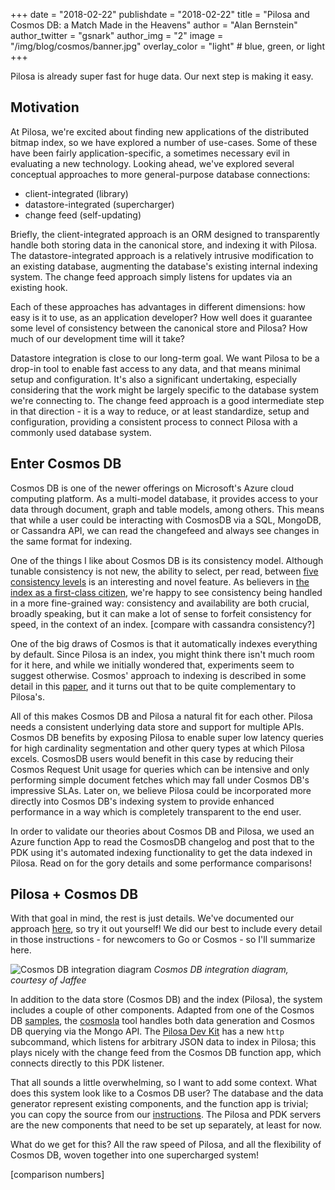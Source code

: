 +++
date = "2018-02-22"
publishdate = "2018-02-22"
title = "Pilosa and Cosmos DB: a Match Made in the Heavens"
author = "Alan Bernstein"
author_twitter = "gsnark"
author_img = "2"
image = "/img/blog/cosmos/banner.jpg"
overlay_color = "light" # blue, green, or light
+++

Pilosa is already super fast for huge data. Our next step is making it easy.

<!--more-->

## Motivation

At Pilosa, we're excited about finding new applications of the distributed bitmap index, so we have explored a number of use-cases. Some of these have been fairly application-specific, a sometimes necessary evil in evaluating a new technology. Looking ahead, we've explored several conceptual approaches to more general-purpose database connections:

- client-integrated (library)
- datastore-integrated (supercharger)
- change feed (self-updating)

Briefly, the client-integrated approach is an ORM designed to transparently handle both storing data in the canonical store, and indexing it with Pilosa. The datastore-integrated approach is a relatively intrusive modification to an existing database, augmenting the database's existing internal indexing system. The change feed approach simply listens for updates via an existing hook.

Each of these approaches has advantages in different dimensions: how easy is it to use, as an application developer? How well does it guarantee some level of consistency between the canonical store and Pilosa? How much of our development time will it take?

Datastore integration is close to our long-term goal. We want Pilosa to be a drop-in tool to enable fast access to any data, and that means minimal setup and configuration. It's also a significant undertaking, especially considering that the work might be largely specific to the database system we're connecting to. The change feed approach is a good intermediate step in that direction - it is a way to reduce, or at least standardize, setup and configuration, providing a consistent process to connect Pilosa with a commonly used database system.

## Enter Cosmos DB

Cosmos DB is one of the newer offerings on Microsoft's Azure cloud computing platform. As a multi-model database, it provides access to your data through document, graph and table models, among others. 
This means that while a user could be interacting with CosmosDB via a SQL, MongoDB, or Cassandra API, we can read the changefeed and always see changes in the same format for indexing.


One of the things I like about Cosmos DB is its consistency model. Although tunable consistency is not new, the ability to select, per read, between [five consistency levels](https://docs.microsoft.com/en-us/azure/cosmos-db/consistency-levels#consistency-levels) is an interesting and novel feature. As believers in [the index as a first-class citizen](https://www.pilosa.com/blog/oscon-2017-recap-the-index-as-a-first-class-citizen/), we're happy to see consistency being handled in a more fine-grained way: consistency and availability are both crucial, broadly speaking, but it can make a lot of sense to forfeit consistency for speed, in the context of an index. [compare with cassandra consistency?]

One of the big draws of Cosmos is that it automatically indexes everything by default. Since Pilosa is an index, you might think there isn't much room for it here, and while we initially wondered that, experiments seem to suggest otherwise. Cosmos' approach to indexing is described in some detail in this [paper](http://www.vldb.org/pvldb/vol8/p1668-shukla.pdf), and it turns out that to be quite complementary to Pilosa's.

All of this makes Cosmos DB and Pilosa a natural fit for each other. Pilosa needs a consistent underlying data store and support for multiple APIs. Cosmos DB benefits by exposing Pilosa to enable super low latency queries for high cardinality segmentation and other query types at which Pilosa excels. CosmosDB users would benefit in this case by reducing their Cosmos Request Unit usage for queries which can be intensive and only performing simple document fetches which may fall under Cosmos DB's impressive SLAs. Later on, we believe Pilosa could be incorporated more directly into Cosmos DB's indexing system to provide enhanced performance in a way which is completely transparent to the end user.

In order to validate our theories about Cosmos DB and Pilosa, we used an Azure function App to read the CosmosDB changelog and post that to the PDK using it's automated indexing functionality to get the data indexed in Pilosa. Read on for the gory details and some performance comparisons!

## Pilosa + Cosmos DB

With that goal in mind, the rest is just details. We've documented our approach [here](https://github.com/pilosa/cosmosa), so try it out yourself! We did our best to include every detail in those instructions - for newcomers to Go or Cosmos - so I'll summarize here.

![Cosmos DB integration diagram](/img/blog/cosmos/cosmos-integration-diagram.png)
*Cosmos DB integration diagram, courtesy of Jaffee*

In addition to the data store (Cosmos DB) and the index (Pilosa), the system includes a couple of other components. Adapted from one of the Cosmos DB [samples](https://github.com/Azure-Samples/azure-cosmos-db-mongodb-golang-getting-started), the [cosmosla](https://github.com/jaffee/cosmosla) tool handles both data generation and Cosmos DB querying via the Mongo API. The [Pilosa Dev Kit](https://github.com/pilosa/pdk) has a new `http` subcommand, which listens for arbitrary JSON data to index in Pilosa; this plays nicely with the change feed from the Cosmos DB function app, which connects directly to this PDK listener.

That all sounds a little overwhelming, so I want to add some context. What does this system look like to a Cosmos DB user? The database and the data generator represent existing components, and the function app is trivial; you can copy the source from our [instructions](https://github.com/pilosa/cosmosa#create-a-function-app-to-process-the-cosmosdb-change-feed). The Pilosa and PDK servers are the new components that need to be set up separately, at least for now.

What do we get for this? All the raw speed of Pilosa, and all the flexibility of Cosmos DB, woven together into one supercharged system!

[comparison numbers]
